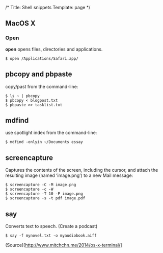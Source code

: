 /*
Title: Shell snippets
Template: page
*/

## MacOS X

### Open

**open** opens files, directories and applications.
	
	$ open /Applications/Safari.app/

## pbcopy and pbpaste

copy/past from the command-line:

	$ ls ~ | pbcopy
	$ pbcopy < blogpost.txt
	$ pbpaste >> tasklist.txt

## mdfind

use spotlight index from the command-line:

	$ mdfind -onlyin ~/Documents essay

  
## screencapture

Captures the contents of the screen, including the cursor, and attach the resulting image (named ‘image.png’) to a new Mail message:
	
	$ screencapture -C -M image.png
	$ screencapture -c -W
	$ screencapture -T 10 -P image.png
	$ screencapture -s -t pdf image.pdf
  
## say

Converts text to speech. (Create a podcast)

	$ say -f mynovel.txt -o myaudiobook.aiff

(Source)[http://www.mitchchn.me/2014/os-x-terminal/]
  
